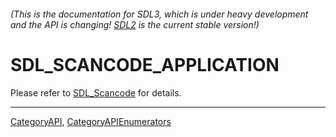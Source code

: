 ###### (This is the documentation for SDL3, which is under heavy development and the API is changing! [SDL2](https://wiki.libsdl.org/SDL2/) is the current stable version!)
# SDL_SCANCODE_APPLICATION

Please refer to [SDL_Scancode](SDL_Scancode) for details.

----
[CategoryAPI](CategoryAPI), [CategoryAPIEnumerators](CategoryAPIEnumerators)

